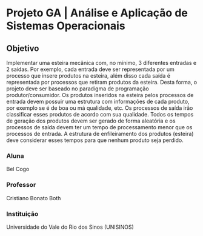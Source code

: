 # Projeto GA | Análise e Aplicação de Sistemas Operacionais

## Objetivo
Implementar uma esteira mecânica com, no mínimo, 3 diferentes entradas e 2 saídas. Por exemplo, cada entrada deve ser representada por um processo que insere produtos na esteira, além disso cada saída é representada por processos que retiram produtos da esteira. Desta forma, o projeto deve ser baseado no paradigma de programação produtor/consumidor. Os produtos inseridos na esteira pelos processos de entrada devem possuir uma estrutura com informações de cada produto, por exemplo se é de boa ou má qualidade, etc. Os processos de saída irão classificar esses produtos de acordo com sua qualidade. Todos os tempos de geração dos produtos devem ser gerado de forma aleatória e os processos de saída devem ter um tempo de processamento menor que os processos de entrada. A estrutura de enfileiramento dos produtos (esteira) deve considerar esses tempos para que nenhum produto seja perdido.

### Aluna

Bel Cogo

### Professor

Cristiano Bonato Both

### Instituição

Universidade do Vale do Rio dos Sinos (UNISINOS)